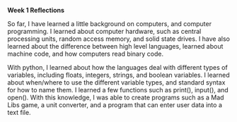 **Week 1 Reflections**

  So far, I have learned a little background on computers, and computer programming. I learned about computer hardware, such as central processing units, random access memory, and solid state drives. I have also learned about the difference between high level languages, learned about machine code, and how computers read binary code. 

  With python, I learned about how the languages deal with different types of variables, including floats, integers, strings, and boolean variables. I learned about when/where to use the different variable types, and standard syntax for how to name them. I learned a few functions such as print(), input(), and open(). With this knowledge, I was able to create programs such as a Mad Libs game, a unit converter, and a program that can enter user data into a text file. 
